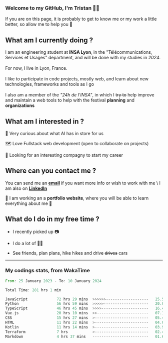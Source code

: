 ### Welcome to my GitHub, I'm Tristan 👨‍💻

If you are on this page, it is probably to get to know me or my work a little better, so allow me to help you 💁

## What am I currently doing ?

I am an engineering student at **INSA Lyon**, in the "Télécommunications, Services et Usages" department, and will be done with my studies in *2024*. \
\
For now, I live in Lyon, France. \
\
I like to participate in code projects, mostly web, and learn about new technologies, frameworks and tools as I go
\
\
I also am a member of the *"24h de l'INSA"*, in which I ~~try to~~  help improve and maintain a web tools to help with the festival **planning** and **organizations**

## What am I interested in ?
   
   🤖 Very curious about what AI has in store for us
   
   🗺️ Love Fullstack web development (open to collaborate on projects)

   🤔 Looking for an interesting compagny to start my career

## Where can you contact me ?

You can send me an **[email](mailto:tristan.dve@gmail.com)** if you want more info or wish to work with me \\
I am also on **[LinkedIn](https://www.linkedin.com/in/tristan-devin/)**

🚧 I am working an a **portfolio website**, where you will be able to learn everything about me 🚧

## What do I do in my free time ?

 - I recently picked up 📷
   
 - I do a lot of 🧗‍♂️
   
 - See friends, plan plans, hike hikes and drive ~~drives~~ cars

---
### My codings stats, from WakaTime

<!--START_SECTION:waka-->

```rust
From: 25 January 2023 - To: 10 January 2024

Total Time: 281 hrs 1 min

JavaScript             72 hrs 29 mins  >>>>>>-------------------   25.53 %
Python                 56 hrs 59 mins  >>>>>--------------------   20.07 %
TypeScript             46 hrs 45 mins  >>>>---------------------   16.47 %
Vue.js                 20 hrs 10 mins  >>-----------------------   07.10 %
CSS                    15 hrs 27 mins  >------------------------   05.45 %
HTML                   11 hrs 22 mins  >------------------------   04.01 %
Kotlin                 11 hrs 14 mins  >------------------------   03.96 %
Terraform              7 hrs           >------------------------   02.47 %
Markdown               4 hrs 37 mins   -------------------------   01.63 %
```

<!--END_SECTION:waka-->

